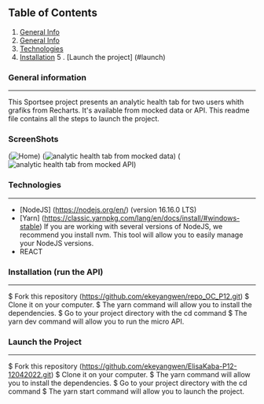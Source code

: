 ## Table of Contents
1. [General Info](#general-info)
2. [General Info](#general-info)
3. [Technologies](#technologies)
4. [Installation](#installation)
5 . [Launch the project] (#launch)


### General information
***
This Sportsee project presents an analytic health tab for two users whith grafiks from Recharts. It's available from mocked data or API.
This readme file contains all the steps to launch the project.

### ScreenShots

(![Home](https://user-images.githubusercontent.com/81231487/179760419-e68fbf7c-f978-41d0-a51f-6a48559d71e7.png))
(![analytic health tab from mocked data](https://user-images.githubusercontent.com/81231487/179760713-4c5dd12a-546b-4ed8-be17-737873df1c28.png))
(![analytic health tab from mocked API](https://user-images.githubusercontent.com/81231487/179761169-5726df59-4941-49b4-97fa-c8411c54023a.png))

### Technologies
***
 * [NodeJS] (https://nodejs.org/en/) (version 16.16.0 LTS)
 * [Yarn] (https://classic.yarnpkg.com/lang/en/docs/install/#windows-stable)
  If you are working with several versions of NodeJS, we recommend you install nvm. This tool will allow you to easily manage your NodeJS versions.
 * REACT
  
### Installation (run the API)
***
 $ Fork this repository (https://github.com/ekeyangwen/repo_OC_P12.git)
 $ Clone it on your computer.
 $ The yarn command will allow you to install the dependencies.
 $ Go to your project directory with the cd command
 $ The yarn dev command will allow you to run the micro API.
  
### Launch the Project
***
 $ Fork this repository (https://github.com/ekeyangwen/ElisaKaba-P12-12042022.git)
 $ Clone it on your computer.
 $ The yarn command will allow you to install the dependencies.
 $ Go to your project directory with the cd command
 $ The yarn start command will allow you to launch the project.
